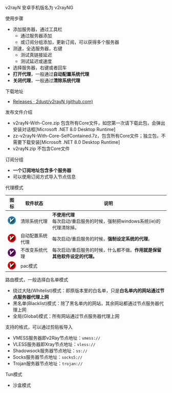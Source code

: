v2rayN 安卓手机版名为 v2rayNG  

使用步骤
- 添加服务器，通过工具栏
	- 通过服务器添加
	- 或订阅分组添加，更新订阅，可以获得多个服务器
- 测速，全选服务器，右键
	- 测试真链接延迟
	- 测试延迟或速度
- 选择服务器，右键或者回车
- **打开代理**，一般通过**自动配置系统代理**
- **关闭代理**，一般通过**清除系统代理**

下载地址
- [Releases · 2dust/v2rayN (github.com)](https://github.com/2dust/v2rayN/releases)

发布文件介绍
- v2rayN-With-Core.zip 包含所有Core文件，如您第一次请下载此包，会弹出安装对话框[Microsoft .NET 8.0 Desktop Runtime]
- zz-v2rayN-With-Core-SelfContained.7z，包含所有Core文件；独立包，不需要下载安装[Microsoft .NET 8.0 Desktop Runtime]
- v2rayN.zip 不包含Core文件

订阅分组
- **一个订阅地址包含多个服务器**
- 可以使用订阅方式导入节点信息

代理模式

| 图标                                                | 软件状态     | 说明                                                |
| ------------------------------------------------- | -------- | ------------------------------------------------- |
| ![](../photo/Pasted%20image%2020240501191637.png) | 清除系统代理   | **不使用代理**<br>每次启动/重启服务的时候，强制把windows系统(ie)的代理清除掉。 |
| ![](../photo/Pasted%20image%2020240501191646.png) | 自动配置系统代理 | 每次启动/重启服务的时候，**强制设定系统的代理**。                       |
| ![](../photo/Pasted%20image%2020240501191655.png) | 不改变系统代理  | 每次启动/重启服务的时候，什么都不做。**作用就是保留其他软件设定的代理。**           |
| ![](../photo/Pasted%20image%2020240501191646.png) | pac模式    |                                                   |

路由模式，一般选择白名单模式
- 绕过大陆(Whitelist)模式：即原版本里的白名单，只是**白名单内的网站通过节点服务器代理上网**
- 黑名单(Blacklist)模式：除了黑名单内的网站，其余网站都通过节点服务器代理上网
- 全局(Global)模式：所有网站通过节点服务器代理上网

支持的格式，可以通过剪贴板导入
- VMESS服务器即v2Ray节点地址：`vmess://`
- VLESS服务器即Xray节点地址：`vless://`
- Shadowsock服务器节点地址：`ss://`
- Socks服务器节点地址：`socks5://`
- Trojan服务器节点地址：`trojan://`

Tun模式
- 沙盒模式


